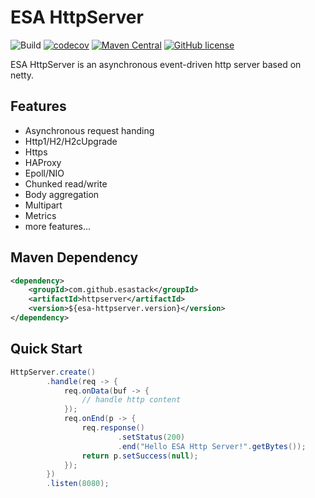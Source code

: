 # ESA HttpServer

![Build](https://github.com/esastack/esa-httpserver/workflows/Build/badge.svg?branch=main)
[![codecov](https://codecov.io/gh/esastack/esa-httpserver/branch/main/graph/badge.svg?token=C6JT3SKXX5)](https://codecov.io/gh/esastack/esa-httpserver)
[![Maven Central](https://maven-badges.herokuapp.com/maven-central/com.github.esastack/httpserver/badge.svg)](https://maven-badges.herokuapp.com/maven-central/com.github.esastack/httpserver/)
[![GitHub license](https://img.shields.io/github/license/esastack/esa-httpserver)](https://github.com/esastack/esa-httpserver/blob/main/LICENSE)

ESA HttpServer is an asynchronous event-driven http server based on netty.

## Features

- Asynchronous request handing
- Http1/H2/H2cUpgrade
- Https
- HAProxy
- Epoll/NIO
- Chunked read/write
- Body aggregation
- Multipart
- Metrics
- more features...

## Maven Dependency

```xml
<dependency>
    <groupId>com.github.esastack</groupId>
    <artifactId>httpserver</artifactId>
    <version>${esa-httpserver.version}</version>
</dependency>
```

## Quick Start

```java
HttpServer.create()
        .handle(req -> {
            req.onData(buf -> {
                // handle http content 
            });
            req.onEnd(p -> {
                req.response()
                        .setStatus(200)
                        .end("Hello ESA Http Server!".getBytes());
                return p.setSuccess(null);
            });
        })
        .listen(8080);
```

